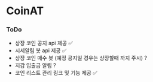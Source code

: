 # CoinAT

### ToDo

- 상장 코인 공지 api 제공 ✅
- 시세알림 봇 api 제공 ✅
- 상장 코인 매수 봇 (예정 공지일 경우는 상장할때 까지 주시) ?
- 지갑 입출금 알림 ?
- 코인 리스트 관리 링크 및 기능 제공 ✅
